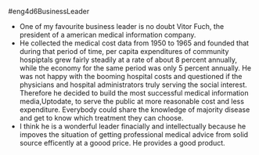 #eng4d6BusinessLeader
- One of my favourite business leader is no doubt Vitor Fuch, the president of a american medical information company.
- He collected the medical cost data from 1950 to 1965 and founded that during that period of time, per capita expenditures of community hospiptals grew fairly steadily at a rate of about 8 percent annually, while the economy for the same period was only 5 percent annually. He was not happy with the booming hospital costs and questioned if the physicians and hospital administrators truly serving the social interest. Therefore he decided to build the most successful medical information media,Uptodate, to serve the public at more reasonable cost and less expenditure. Everybody could share the knowledge of majority disease and get to know which treatment they can choose.
- I think he is a wonderful leader finacially and intellectually because he impoves the situation of getting professional medical advice from solid source efficently at a goood price. He provides a good product.